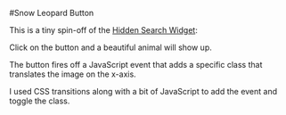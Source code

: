 #Snow Leopard Button

This is a tiny spin-off of the [Hidden Search Widget](https://github.com/SarahJD/hidden-search-widget):

Click on the button and a beautiful animal will show up.

The button fires off a JavaScript event that adds a specific class that translates the image on the x-axis.

I used CSS transitions along with a bit of JavaScript to add the event and toggle the class.
